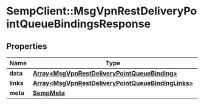 # SempClient::MsgVpnRestDeliveryPointQueueBindingsResponse

## Properties
Name | Type | Description | Notes
------------ | ------------- | ------------- | -------------
**data** | [**Array&lt;MsgVpnRestDeliveryPointQueueBinding&gt;**](MsgVpnRestDeliveryPointQueueBinding.md) |  | [optional] 
**links** | [**Array&lt;MsgVpnRestDeliveryPointQueueBindingLinks&gt;**](MsgVpnRestDeliveryPointQueueBindingLinks.md) |  | [optional] 
**meta** | [**SempMeta**](SempMeta.md) |  | 


